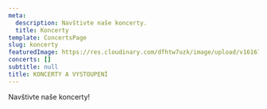 ```yaml
---
meta:
  description: Navštivte naše koncerty.
  title: Koncerty
template: ConcertsPage
slug: koncerty
featuredImage: https://res.cloudinary.com/dfhtw7uzk/image/upload/v1616797650/low_Koncert_Brizuv_sbor_1_2013_h_fil3b3.jpg
concerts: []
subtitle: null
title: KONCERTY A VYSTOUPENÍ
---
```

Navštivte naše koncerty!